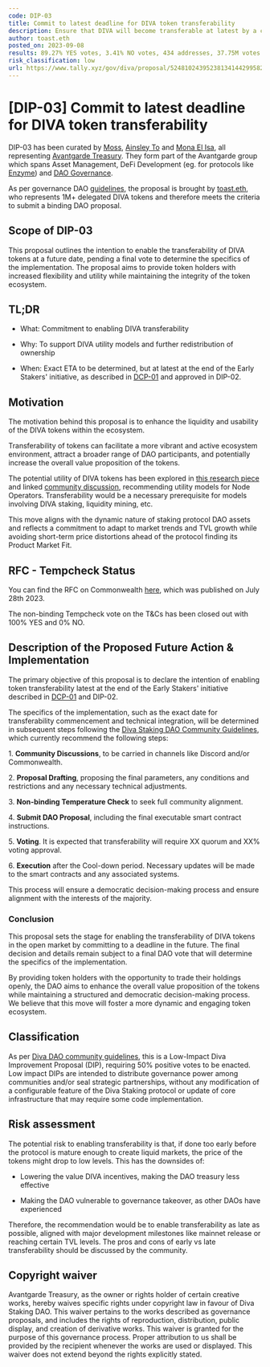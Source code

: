 ```yaml
---
code: DIP-03
title: Commit to latest deadline for DIVA token transferability
description: Ensure that DIVA will become transferable at latest by a certain deadline
author: toast.eth
posted_on: 2023-09-08
results: 89.27% YES votes, 3.41% NO votes, 434 addresses, 37.75M votes
risk_classification: low
url: https://www.tally.xyz/gov/diva/proposal/52481024395238134144299582623582875841236980209822828761178984408970724801644
---
```


# [DIP-03] Commit to latest deadline for DIVA token transferability

DIP-03 has been curated by [Moss](https://twitter.com/LucaMossini), [Ainsley To](https://www.linkedin.com/in/ainsley-to-28355a18?miniProfileUrn=urn%3Ali%3Afs_miniProfile%3AACoAAAOkFgMB9MjL4ZF40pzlj_UllNawFOin5gk&lipi=urn%3Ali%3Apage%3Ad_flagship3_search_srp_all%3BC0dpIb4MQv21D9Kv9pEz4g%3D%3D) and [Mona El Isa](https://twitter.com/Mona_El_Isa), all representing [Avantgarde Treasury](https://avantgarde.finance/). They form part of the Avantgarde group which spans Asset Management, DeFi Development (eg. for protocols like [Enzyme](https://enzyme.finance/)) and [DAO Governance](https://www.tally.xyz/profile/0xb49f8b8613be240213c1827e2e576044ffec7948?governanceId=eip155:1:0xFb6B7C11a55C57767643F1FF65c34C8693a11A70).

As per governance DAO [guidelines](https://docs.staking.foundation/proposals), the proposal is brought by [toast.eth](https://www.tally.xyz/profile/toast.eth?governanceId=eip155:1:0xFb6B7C11a55C57767643F1FF65c34C8693a11A70), who represents 1M+ delegated DIVA tokens and therefore meets the criteria to submit a binding DAO proposal.

## Scope of DIP-03  
This proposal outlines the intention to enable the transferability of DIVA tokens at a future date, pending a final vote to determine the specifics of the implementation. The proposal aims to provide token holders with increased flexibility and utility while maintaining the integrity of the token ecosystem.

## TL;DR
-   What: Commitment to enabling DIVA transferability

-   Why: To support DIVA utility models and further redistribution of ownership

-   When: Exact ETA to be determined, but at latest at the end of the Early Stakers' initiative, as described in [DCP-01](https://www.tally.xyz/gov/diva/proposal/87485887634082742365047256619524632216107014477059444808141072263652653848832) and approved in DIP-02.

## Motivation

The motivation behind this proposal is to enhance the liquidity and usability of the DIVA tokens within the ecosystem.

Transferability of tokens can facilitate a more vibrant and active ecosystem environment, attract a broader range of DAO participants, and potentially increase the overall value proposition of the tokens.

The potential utility of DIVA tokens has been explored in [this research piece](https://mirror.xyz/veryearly.eth/7XbydWKgBfZc2HHbRNHae5DRIokExrK-7FoN6V3P4jI) and linked [community discussion](https://commonwealth.im/divastaking/discussion/12394-on-diva-token-utility), recommending utility models for Node Operators. Transferability would be a necessary prerequisite for models involving DIVA staking, liquidity mining, etc.

This move aligns with the dynamic nature of staking protocol DAO assets and reflects a commitment to adapt to market trends and TVL growth while avoiding short-term price distortions ahead of the protocol finding its Product Market Fit.

## RFC - Tempcheck Status
You can find the RFC on Commonwealth [here](https://commonwealth.im/divastaking/discussion/12393-rfc-proposed-terms-conditions-tcs-for-diva-early-stakers-vaults-on-enzyme-incl-token-distribution-criteria-for-program-participants), which was published on July 28th 2023.

The non-binding Tempcheck vote on the T&Cs has been closed out with 100% YES and 0% NO.

## Description of the Proposed Future Action & Implementation
The primary objective of this proposal is to declare the intention of enabling token transferability latest at the end of the Early Stakers' initiative described in [DCP-01](https://www.tally.xyz/gov/diva/proposal/87485887634082742365047256619524632216107014477059444808141072263652653848832) and DIP-02.

The specifics of the implementation, such as the exact date for transferability commencement and technical integration, will be determined in subsequent steps following the [Diva Staking DAO Community Guidelines](https://github.com/staking-foundation/diva-dao/blob/main/Community-Guidelines.md), which currently recommend the following steps:

1\. **Community Discussions**, to be carried in channels like Discord and/or Commonwealth.

2\. **Proposal Drafting**, proposing the final parameters, any conditions and restrictions and any necessary technical adjustments.

3\. **Non-binding Temperature Check** to seek full community alignment.

4\. **Submit DAO Proposal**, including the final executable smart contract instructions.

5\. **Voting**. It is expected that transferability will require XX quorum and XX% voting approval.

6\. **Execution** after the Cool-down period. Necessary updates will be made to the smart contracts and any associated systems.

This process will ensure a democratic decision-making process and ensure alignment with the interests of the majority.

### Conclusion
This proposal sets the stage for enabling the transferability of DIVA tokens in the open market by committing to a deadline in the future. The final decision and details remain subject to a final DAO vote that will determine the specifics of the implementation.

By providing token holders with the opportunity to trade their holdings openly, the DAO aims to enhance the overall value proposition of the tokens while maintaining a structured and democratic decision-making process. We believe that this move will foster a more dynamic and engaging token ecosystem.

## Classification
As per [Diva DAO community guidelines](https://github.com/staking-foundation/diva-dao/blob/main/Community-Guidelines.md), this is a Low-Impact Diva Improvement Proposal (DIP), requiring 50% positive votes to be enacted. Low impact DIPs are intended to distribute governance power among communities and/or seal strategic partnerships, without any modification of a configurable feature of the Diva Staking protocol or update of core infrastructure that may require some code implementation.

## Risk assessment
The potential risk to enabling transferability is that, if done too early before the protocol is mature enough to create liquid markets, the price of the tokens might drop to low levels. This has the downsides of:

-   Lowering the value DIVA incentives, making the DAO treasury less effective

-   Making the DAO vulnerable to governance takeover, as other DAOs have experienced

Therefore, the recommendation would be to enable transferability as late as possible, aligned with major development milestones like mainnet release or reaching certain TVL levels. The pros and cons of early vs late transferability should be discussed by the community.

## Copyright waiver
Avantgarde Treasury, as the owner or rights holder of certain creative works, hereby waives specific rights under copyright law in favour of Diva Staking DAO. This waiver pertains to the works described as governance proposals, and includes the rights of reproduction, distribution, public display, and creation of derivative works. This waiver is granted for the purpose of this governance process. Proper attribution to us shall be provided by the recipient whenever the works are used or displayed. This waiver does not extend beyond the rights explicitly stated.
